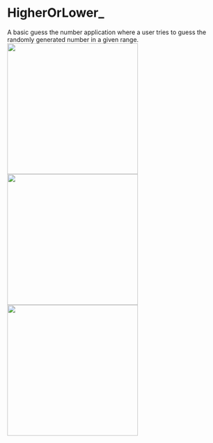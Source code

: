 # HigherOrLower_
A basic guess the number application where a user tries to guess the randomly generated number in a given range.
<img src="https://user-images.githubusercontent.com/39986507/70393741-4f93ab80-1a13-11ea-96a5-ba0436ba86eb.png" width="300">
<img src="(https://user-images.githubusercontent.com/39986507/70393742-502c4200-1a13-11ea-8a31-84395b1d48f3.png" width="300">
<img src="https://user-images.githubusercontent.com/39986507/70393743-502c4200-1a13-11ea-9b7f-d8a4b66b2795.png" width="300">

